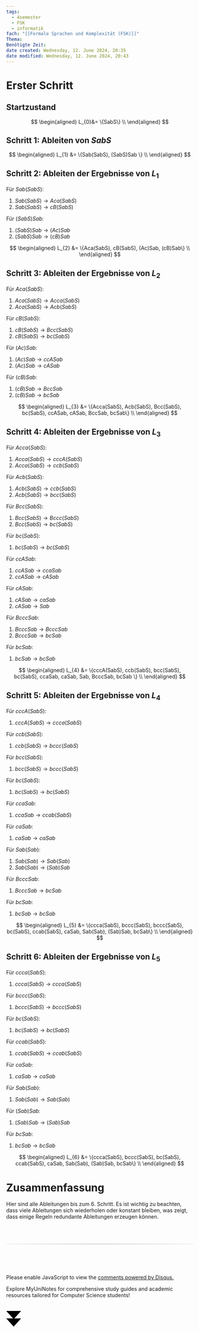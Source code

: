 ```yaml
---
tags:
  - 4semester
  - FSK
  - informatik
fach: "[[Formale Sprachen und Komplexität (FSK)]]"
Thema:
Benötigte Zeit:
date created: Wednesday, 12. June 2024, 20:35
date modified: Wednesday, 12. June 2024, 20:43
---
```


# Erster Schritt

## Startzustand

$$
\begin{aligned}
L_{0}&= \{SabS\} \\
\end{aligned}
$$

## Schritt 1: Ableiten von $SabS$

$$
\begin{aligned}
L_{1} &= \{Sab(SabS), (SabS)Sab \} \\
\end{aligned}
$$

## Schritt 2: Ableiten der Ergebnisse von $L_1$

Für $Sab(SabS)$:

1. $Sab(SabS) \rightarrow Aca(SabS)$
2. $Sab(SabS) \rightarrow cB(SabS)$

Für $(SabS)Sab$:

1. $(SabS)Sab \rightarrow (Ac)Sab$
2. $(SabS)Sab \rightarrow (cB)Sab$

$$
\begin{aligned}
L_{2} &= \{Aca(SabS), cB(SabS), (Ac)Sab, (cB)Sab\} \\
\end{aligned}
$$

## Schritt 3: Ableiten der Ergebnisse von $L_2$

Für $Aca(SabS)$:

1. $Aca(SabS) \rightarrow Acca(SabS)$
2. $Aca(SabS) \rightarrow Acb(SabS)$

Für $cB(SabS)$:

1. $cB(SabS) \rightarrow Bcc(SabS)$
2. $cB(SabS) \rightarrow bc(SabS)$

Für $(Ac)Sab$:

1. $(Ac)Sab \rightarrow ccASab$
2. $(Ac)Sab \rightarrow cASab$

Für $(cB)Sab$:

1. $(cB)Sab \rightarrow BccSab$
2. $(cB)Sab \rightarrow bcSab$

$$
\begin{aligned}
L_{3} &= \{Acca(SabS), Acb(SabS), Bcc(SabS), bc(SabS), ccASab, cASab, BccSab, bcSab\} \\
\end{aligned}
$$

## Schritt 4: Ableiten der Ergebnisse von $L_3$

Für $Acca(SabS)$:

1. $Acca(SabS) \rightarrow cccA(SabS)$
2. $Acca(SabS) \rightarrow ccb(SabS)$

Für $Acb(SabS)$:

1. $Acb(SabS) \rightarrow ccb(SabS)$
2. $Acb(SabS) \rightarrow bcc(SabS)$

Für $Bcc(SabS)$:

1. $Bcc(SabS) \rightarrow Bccc(SabS)$
2. $Bcc(SabS) \rightarrow bc(SabS)$

Für $bc(SabS)$:

1. $bc(SabS) \rightarrow bc(SabS)$

Für $ccASab$:

1. $ccASab \rightarrow ccaSab$
2. $ccASab \rightarrow cASab$

Für $cASab$:

1. $cASab \rightarrow caSab$
2. $cASab \rightarrow Sab$

Für $BcccSab$:

1. $BcccSab \rightarrow BcccSab$
2. $BcccSab \rightarrow bcSab$

Für $bcSab$:

1. $bcSab \rightarrow bcSab$

$$
\begin{aligned}
L_{4} &= \{cccA(SabS), ccb(SabS), bcc(SabS), bc(SabS), ccaSab, caSab, Sab, BcccSab, bcSab \} \\
\end{aligned}
$$

## Schritt 5: Ableiten der Ergebnisse von $L_4$

Für $cccA(SabS)$:

1. $cccA(SabS) \rightarrow ccca(SabS)$

Für $ccb(SabS)$:

1. $ccb(SabS) \rightarrow bccc(SabS)$

Für $bcc(SabS)$:

1. $bcc(SabS) \rightarrow bccc(SabS)$

Für $bc(SabS)$:

1. $bc(SabS) \rightarrow bc(SabS)$

Für $ccaSab$:

1. $ccaSab \rightarrow ccab(SabS)$

Für $caSab$:

1. $caSab \rightarrow caSab$

Für $Sab(Sab)$:

1. $Sab(Sab) \rightarrow Sab(Sab)$
2. $Sab(Sab) \rightarrow (Sab)Sab$

Für $BcccSab$:

1. $BcccSab \rightarrow bcSab$

Für $bcSab$:

1. $bcSab \rightarrow bcSab$

$$
\begin{aligned}
L_{5} &= \{ccca(SabS), bccc(SabS), bccc(SabS), bc(SabS), ccab(SabS), caSab, Sab(Sab), (Sab)Sab, bcSab\} \\
\end{aligned}
$$

## Schritt 6: Ableiten der Ergebnisse von $L_5$

Für $ccca(SabS)$:

1. $ccca(SabS) \rightarrow ccca(SabS)$

Für $bccc(SabS)$:

1. $bccc(SabS) \rightarrow bccc(SabS)$

Für $bc(SabS)$:

1. $bc(SabS) \rightarrow bc(SabS)$

Für $ccab(SabS)$:

1. $ccab(SabS) \rightarrow ccab(SabS)$

Für $caSab$:

1. $caSab \rightarrow caSab$

Für $Sab(Sab)$:

1. $Sab(Sab) \rightarrow Sab(Sab)$

Für $(Sab)Sab$:

1. $(Sab)Sab \rightarrow (Sab)Sab$

Für $bcSab$:

1. $bcSab \rightarrow bcSab$

$$
\begin{aligned}
L_{6} &= \{ccca(SabS), bccc(SabS), bc(SabS), ccab(SabS), caSab, Sab(Sab), (Sab)Sab, bcSab\} \\
\end{aligned}
$$

# Zusammenfassung

Hier sind alle Ableitungen bis zum 6. Schritt. Es ist wichtig zu beachten, dass viele Ableitungen sich wiederholen oder konstant bleiben, was zeigt, dass einige Regeln redundante Ableitungen erzeugen können.

<!-- DISQUS SCRIPT COMMENT START -->

<hr style="border: none; height: 2px; background: linear-gradient(to right, #f0f0f0, #ccc, #f0f0f0); margin-top: 4rem; margin-bottom: 5rem;">
<div id="disqus_thread"></div>
<script>
    /**
    *  RECOMMENDED CONFIGURATION VARIABLES: EDIT AND UNCOMMENT THE SECTION BELOW TO INSERT DYNAMIC VALUES FROM YOUR PLATFORM OR CMS.
    *  LEARN WHY DEFINING THESE VARIABLES IS IMPORTANT: https://disqus.com/admin/universalcode/#configuration-variables    */
    /*
    var disqus_config = function () {
    this.page.url = PAGE_URL;  // Replace PAGE_URL with your page's canonical URL variable
    this.page.identifier = PAGE_IDENTIFIER; // Replace PAGE_IDENTIFIER with your page's unique identifier variable
    };
    */
    (function() { // DON'T EDIT BELOW THIS LINE
    var d = document, s = d.createElement('script');
    s.src = 'https://myuninotes.disqus.com/embed.js';
    s.setAttribute('data-timestamp', +new Date());
    (d.head || d.body).appendChild(s);
    })();
</script>
<noscript>Please enable JavaScript to view the <a href="https://disqus.com/?ref_noscript">comments powered by Disqus.</a></noscript>

<!-- DISQUS SCRIPT COMMENT END -->

<!-- Sliding Banner START -->

<div id="slidingBanner" class="banner">
  <p class="banner-text">
    Explore MyUniNotes for comprehensive study guides and academic resources tailored for Computer Science students!
  </p>
  <svg id="closeBanner" class="arrows">
    <path d="M0 20 L20 42 L40 20"></path>
    <path d="M0 40 L20 62 L40 40"></path>
  </svg>
</div>

<script>
  // JavaScript to slide down the banner on page load
  document.addEventListener('DOMContentLoaded', function() {
    // Generate a random number between 1 and 5
    const randomNumber = Math.floor(Math.random() * 5) + 1;
    console.log(randomNumber)
    if (randomNumber === 1) {
      setTimeout(function() {
        const banner = document.getElementById('slidingBanner');
        if (banner) {
          banner.classList.add('show');
        }
      }, 1000); // Adjust the delay as needed

      const closeBanner = document.getElementById('closeBanner');
      if (closeBanner) {
        closeBanner.addEventListener('click', function() {
          const banner = document.getElementById('slidingBanner');
          if (banner) {
            banner.classList.remove('show');
            banner.style.visibility = 'hidden';
          }
        });
      }
    } else {
      // Remove the banner from the DOM if the random number is not 1
      const banner = document.getElementById('slidingBanner');
      if (banner) {
        banner.remove();
      }
    }
  });
</script>

<!-- Sliding Banner END -->

